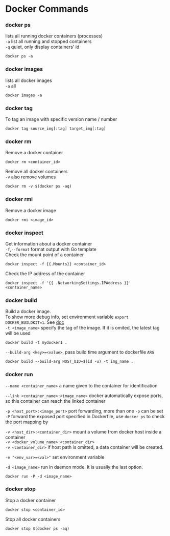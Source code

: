# Docker Commands


### docker ps
lists all running docker containers (processes)  
`-a` list all running and stopped containers  
`-q` quiet, only display containers' id  
```
docker ps -a
```

### docker images
lists all docker images  
`-a` all
```
docker images -a
```

### docker tag
To tag an image with specific version name / number 
```
docker tag source_img[:tag] target_img[:tag]
```

### docker rm
Remove a docker container  
```
docker rm <container_id>
```
Remove all docker containers   
`-v` also remove volumes  
```
docker rm -v $(docker ps -aq)
```


### docker rmi
Remove a docker image  
```
docker rmi <image_id>
```

### docker inspect
Get information about a docker container  
`-f`,`--format` format output with Go template  
Check the mount point of a container  
```
docker inspect -f {{.Mounts}} <container_id>
```
Check the IP address of the container
```
docker inspect -f '{{ .NetworkingSettings.IPAddress }}' <container_name>
```

### docker build
Build a docker image.  
To show more debug info, set environment variable `export DOCKER_BUILDKIT=1`. 
See [doc](https://docs.docker.com/develop/develop-images/build_enhancements/)  
`-t <image_name>` specify the tag of the image. If it is omited, the latest tag will be used  
```
docker build -t mydocker1 .
```
`--build-arg <key>=<value>`, pass build time argument to dockerfile `ARG`
```
docker build --build-arg HOST_UID=$(id -u) -t img_name .
```


### docker run

`--name <container_name>` a name given to the container for identification  

`--link <container_name>:<image_name>` docker automatically expose ports, so this container can reach the linked container  

`-p <host_port>:<image_port>` port forwarding, more than one `-p` can be set  
`-P` forward the exposed port specified in Dockerfile, use `docker ps` to check the port mapping by  

`-v <host_dir>:<container_dir>` mount a volume from docker host inside a container  
`-v <docker_volume_name>:<container_dir>`  
`-v <container_dir>` if host path is omitted, a data container will be created.  

`-e "<env_var>=<val>"` set environment variable  

`-d <image_name>` run in daemon mode. It is usually the last option.  
```
docker run -P -d <image_name>
```

### docker stop
Stop a docker container 
```
docker stop <container_id>
```
Stop all docker containers  
```
docker stop $(docker ps -aq)
```
